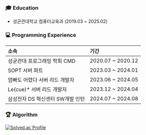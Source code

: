 <!--
**ddongseop/ddongseop** is a ✨ _special_ ✨ repository because its `README.md` (this file) appears on your GitHub profile.

Here are some ideas to get you started:

- 🔭 I’m currently working on ...
- 🌱 I’m currently learning ...
- 👯 I’m looking to collaborate on ...
- 🤔 I’m looking for help with ...
- 💬 Ask me about ...
- 📫 How to reach me: ...
- 😄 Pronouns: ...
- ⚡ Fun fact: ...
-->

<h3>🎓 Education</h3>

- 성균관대학교 컴퓨터교육과 (2019.03 ~ 2025.02)

<h3>💻 Programming Experience</h3>

|소속|기간|
|:---|:---|
|성균관대 프로그래밍 학회 CMD| 2020.07 ~ 2020.12 
|SOPT 서버 파트| 2023.03 ~ 2024.01
|엄빠도 어렸다 서버 리드 개발자 | 2023.06 ~ 2024.05
|Le(cue)* 서버 리드 개발자 | 2023.12 ~ 2024.04
|삼성전자 DS 혁신센터 SW개발 인턴 | 2024.07 ~ 2024.08	

<h3>🏆 Algorithm</h3>

[![Solved.ac Profile](http://mazassumnida.wtf/api/v2/generate_badge?boj=dlehdtjq00)](https://solved.ac/dlehdtjq00)

